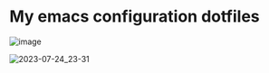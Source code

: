 # My emacs configuration dotfiles

![image](https://github.com/KonstantinDjairo/emacs.d/assets/53496273/02a4d032-044c-4ccc-b6c6-b41f610636f9)




![2023-07-24_23-31](https://github.com/KonstantinDjairo/emacs.d/assets/53496273/47b1e981-6242-4f2f-a106-8626d4317e5f)
